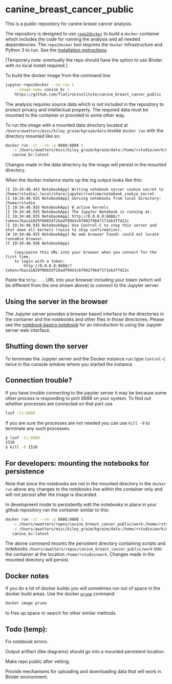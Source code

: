 # canine_breast_cancer_public

This is a public repository for canine breast cancer analysis.

The repository is designed to use 
[`repo2docker`](https://repo2docker.readthedocs.io/en/latest/)
to build a `docker` container which includes
the code for running the analysis and all needed dependencies.
The `repo2docker` tool requires the `docker` infrastructure
and Python 3 to run.  See the 
[installation instructions](https://repo2docker.readthedocs.io/en/latest/install.html).

[Temporary note: eventually the repo should have the option to use Binder
with no local install required.]

To build the docker image from the command line

```bash
jupyter-repo2docker --no-run \
    --image-name canine_bc \
    https://github.com/flatironinstitute/canine_breast_cancer_public
```

The analysis requires source data which is not included
in the repository to protect privacy and intellectual property.
The required data must be mounted to the container or provided
in some other way.

To run the image with a mounted data directory located at
`/Users/awatters/misc/kiley_graim/kgraim/data`
invoke `docker run` with the directory mounted like so:

```bash
docker run -it --rm -p 8888:8888 \
   -v /Users/awatters/misc/kiley_graim/kgraim/data:/home/rstudio/work/data:z \
   canine_bc:latest
```

Changes made in the data directory by the image will persist in the mounted directory.

When the docker instance starts up the log output looks like this:

```
[I 19:34:40.443 NotebookApp] Writing notebook server cookie secret to /home/rstudio/.local/share/jupyter/runtime/notebook_cookie_secret
[I 19:34:40.935 NotebookApp] Serving notebooks from local directory: /home/rstudio
[I 19:34:40.935 NotebookApp] 0 active kernels
[I 19:34:40.935 NotebookApp] The Jupyter Notebook is running at:
[I 19:34:40.935 NotebookApp] http://0.0.0.0:8888/?token=7baca1829f0665df26adf9943c6f04279647171eb3ffd12c
[I 19:34:40.935 NotebookApp] Use Control-C to stop this server and shut down all kernels (twice to skip confirmation).
[W 19:34:40.935 NotebookApp] No web browser found: could not locate runnable browser.
[C 19:34:40.936 NotebookApp] 
    
    Copy/paste this URL into your browser when you connect for the first time,
    to login with a token:
        http://0.0.0.0:8888/?token=7baca1829f0665df26adf9943c6f04279647171eb3ffd12c
```

Paste the `http:...` URL into your browser including your token (which will be different
from the one shown above) to connect to the Jupyter server.  

## Using the server in the browser

The Jupyter server provides a browser based interface to the directories
in the container and the notebooks and other files in those directories.
Please see the
[notebook basics notebook](http://nbviewer.jupyter.org/github/jupyter/notebook/blob/master/docs/source/examples/Notebook/Notebook%20Basics.ipynb)
for an introduction to using the Jupyter server web interface.

## Shutting down the server

To terminate the Jupyter server and the Docker instance run type `Control-C` twice in the
console window where you started the instance.


## Connection trouble?

If you have trouble connecting to the jupyter server it may be because some other process
is responding to port 8888 on your system.  To find out whether processes are connected on
that port use

```bash
lsof -ti:8888 
```

If you are sure the processes are not needed you
can use `kill -9` to terminate any such processes.

```bash
$ lsof -ti:8888 
1510
$ kill -9 1510
```


## For developers: mounting the notebooks for persistence

Note that since the notebooks are not in the mounted directory in the `docker run` above
any changes to the notebooks live within the container only and 
will not persist after the image is discarded.

In development mode to persistently edit the notebooks in place in your github repository run the
container similar to this:

```bash
docker run -it --rm -p 8888:8888 \
   -v /Users/awatters/repos/canine_breast_cancer_public/work:/home/rstudio/work:z \
   -v /Users/awatters/misc/kiley_graim/kgraim/data:/home/rstudio/work/data:z \
   canine_bc:latest
```

The above command mounts the persistent directory containing scripts and notebooks
`/Users/awatters/repos/canine_breast_cancer_public/work` into
the container at the location
`/home/rstudio/work`.  Changes made in the mounted directory will persist.

## Docker notes

If you do a lot of docker builds you will sometimes run out of space
in the docker build areas.  Use the docker
[`prune`](https://docs.docker.com/config/pruning/) command

```bash
docker image prune
```

to free up space or search for other similar methods.

## Todo (temp):

Fix notebook errors.

Output artifact (like diagrams) should go into a mounted persistent location.

Make repo public after vetting.

Provide mechanisms for uploading and downloading data that will work in Binder environment.
